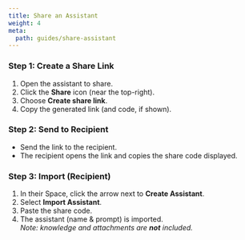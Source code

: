 ```yaml
---
title: Share an Assistant
weight: 4
meta:
  path: guides/share-assistant
---
```

### Step 1: Create a Share Link
1. Open the assistant to share.
2. Click the **Share** icon (near the top-right).
3. Choose **Create share link**.
4. Copy the generated link (and code, if shown).

### Step 2: Send to Recipient
- Send the link to the recipient.
- The recipient opens the link and copies the share code displayed.

### Step 3: Import (Recipient)
1. In their Space, click the arrow next to **Create Assistant**.
2. Select **Import Assistant**.
3. Paste the share code.
4. The assistant (name & prompt) is imported.  
   *Note: knowledge and attachments are **not** included.*

